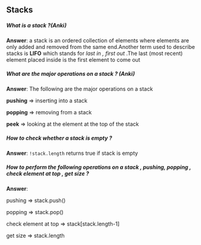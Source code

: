 ## Stacks

##### What is a  stack ?(Anki)

**Answer**: a stack is an ordered collection of elements where elements are only added and removed from the same end.Another term used to describe stacks is **LIFO** which stands for *last in , first out* .The last (most recent) element placed inside is the first element to come out

##### What are the major operations on a stack ? (Anki)

**Answer**: The following are the major operations on a stack 

**pushing** => inserting into a stack

**popping** => removing from a stack

**peek** => looking at the element at the top of the stack

##### How to check whether a stack is empty ? 

**Answer**: `!stack.length` returns true if stack is empty

##### How to perform the following operations on a stack , pushing, popping , check element at top , get size ? 

**Answer**:

pushing => stack.push()

popping => stack.pop()

check element at top => stack[stack.length-1]

get size => stack.length



